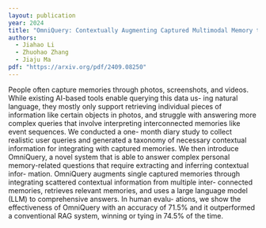 ```yaml
---
layout: publication
year: 2024
title: "OmniQuery: Contextually Augmenting Captured Multimodal Memory to Enable Personal Question Answering"
authors:
  - Jiahao Li
  - Zhuohao Zhang
  - Jiaju Ma
pdf: "https://arxiv.org/pdf/2409.08250"
---
```


People often capture memories through photos, screenshots, and
videos. While existing AI-based tools enable querying this data us-
ing natural language, they mostly only support retrieving individual
pieces of information like certain objects in photos, and struggle
with answering more complex queries that involve interpreting
interconnected memories like event sequences. We conducted a one-
month diary study to collect realistic user queries and generated
a taxonomy of necessary contextual information for integrating
with captured memories. We then introduce OmniQuery, a novel
system that is able to answer complex personal memory-related
questions that require extracting and inferring contextual infor-
mation. OmniQuery augments single captured memories through
integrating scattered contextual information from multiple inter-
connected memories, retrieves relevant memories, and uses a large
language model (LLM) to comprehensive answers. In human evalu-
ations, we show the effectiveness of OmniQuery with an accuracy
of 71.5% and it outperformed a conventional RAG system, winning
or tying in 74.5% of the time.
